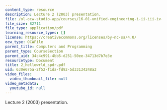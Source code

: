 ```yaml
---
content_type: resource
description: Lecture 2 (2003) presentation.
file: /ol-ocw-studio-app/courses/16-01-unified-engineering-i-ii-iii-iv-fall-2005-spring-2006/630e675a2f52f1dafd925d33134248a3_2_hellowrld_spdr.pdf
file_size: 82711
file_type: application/pdf
learning_resource_types: []
license: https://creativecommons.org/licenses/by-nc-sa/4.0/
ocw_type: OCWFile
parent_title: Computers and Programming
parent_type: CourseSection
parent_uid: 34c4c991-4bb5-d251-50ee-34713d7b7e3e
resourcetype: Document
title: 2_hellowrld_spdr.pdf
uid: 630e675a-2f52-f1da-fd92-5d33134248a3
video_files:
  video_thumbnail_file: null
video_metadata:
  youtube_id: null
---
```

Lecture 2 (2003) presentation.
